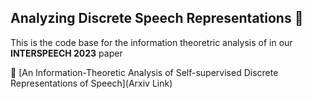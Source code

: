 ## Analyzing Discrete Speech Representations :tea:

This is the code base for the information theoretric analysis of in our **INTERSPEECH 2023** paper 

:pencil: [An Information-Theoretic Analysis of Self-supervised Discrete Representations of Speech](Arxiv Link)

<!-- To cite the paper

```
@inproceedings{Abdullah2023phone2unit,
  title={An Information-Theoretic Analysis of Self-supervised Discrete Representations of Speech},
  author={Badr M. Abdullah and Mohammed Maqsood Shaik and Bernd Möbius, and Dietrich Klakow},
  booktitle={Proc. Interspeech},
  year={2023}
}
``` -->
